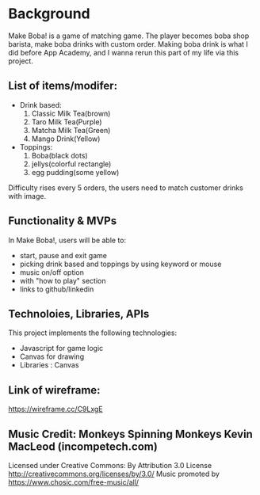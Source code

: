# **Background**

Make Boba! is a game of matching game. The player becomes boba shop barista, make boba drinks with custom order.  Making boba drink is what I did before App Academy, and I wanna rerun this part of my life via this project.


## List of items/modifer:
- Drink based:
    1. Classic Milk Tea(brown)
    2. Taro Milk Tea(Purple)
    3. Matcha Milk Tea(Green)
    4. Mango Drink(Yellow)
- Toppings:
    1. Boba(black dots)
    2. jellys(colorful rectangle)
    3. egg pudding(some yellow)

Difficulty rises every 5 orders, the users need to match customer drinks with image.

## Functionality & MVPs
In Make Boba!, users will be able to:
- start, pause and exit game
- picking drink based and toppings by using keyword or mouse
- music on/off option
- with "how to play" section
- links to github/linkedin

## Technoloies, Libraries, APIs
This project implements the following technologies:
- Javascript for game logic
- Canvas for drawing
- Libraries : Canvas

## Link of wireframe:
https://wireframe.cc/C9LxgE

## Music Credit: Monkeys Spinning Monkeys Kevin MacLeod (incompetech.com)
Licensed under Creative Commons: By Attribution 3.0 License
http://creativecommons.org/licenses/by/3.0/
Music promoted by https://www.chosic.com/free-music/all/



